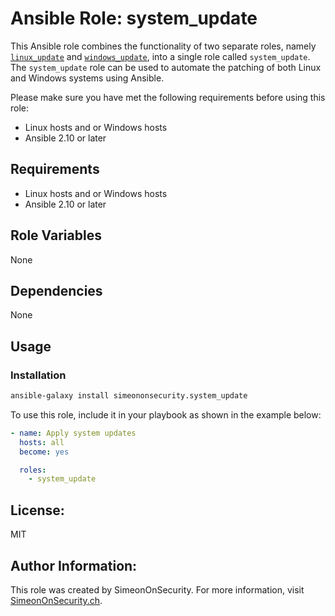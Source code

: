 # Ansible Role: system_update

This Ansible role combines the functionality of two separate roles, namely [`linux_update`](https://github.com/simeononsecurity/ansible_linux_update) and [`windows_update`](https://github.com/simeononsecurity/ansible_windows_update), into a single role called `system_update`. The `system_update` role can be used to automate the patching of both Linux and Windows systems using Ansible.

Please make sure you have met the following requirements before using this role:
- Linux hosts and or Windows hosts
- Ansible 2.10 or later

## Requirements

- Linux hosts and or Windows hosts
- Ansible 2.10 or later

## Role Variables

None

## Dependencies

None

## Usage


### Installation
```bash
ansible-galaxy install simeononsecurity.system_update
```

To use this role, include it in your playbook as shown in the example below:

```yaml
- name: Apply system updates
  hosts: all
  become: yes

  roles:
    - system_update
```

## License: 
MIT

## Author Information:
This role was created by SimeonOnSecurity.
For more information, visit [SimeonOnSecurity.ch](https://SimeonOnSecurity.ch).